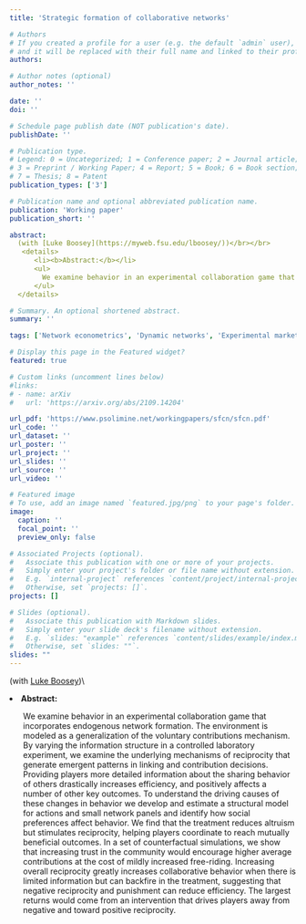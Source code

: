 ```yaml
---
title: 'Strategic formation of collaborative networks'

# Authors
# If you created a profile for a user (e.g. the default `admin` user), write the username (folder name) here
# and it will be replaced with their full name and linked to their profile.
authors:

# Author notes (optional)
author_notes: ''

date: ''
doi: ''

# Schedule page publish date (NOT publication's date).
publishDate: ''

# Publication type.
# Legend: 0 = Uncategorized; 1 = Conference paper; 2 = Journal article;
# 3 = Preprint / Working Paper; 4 = Report; 5 = Book; 6 = Book section;
# 7 = Thesis; 8 = Patent
publication_types: ['3']

# Publication name and optional abbreviated publication name.
publication: 'Working paper'
publication_short: ''

abstract:
  (with [Luke Boosey](https://myweb.fsu.edu/lboosey/))</br></br>
   <details>
      <li><b>Abstract:</b></li>
      <ul>
        We examine behavior in an experimental collaboration game that incorporates endogenous network formation. The environment is modeled as a generalization of the voluntary contributions mechanism. By varying the information structure in a controlled laboratory experiment, we examine the underlying mechanisms of reciprocity that generate emergent patterns in linking and contribution decisions. Providing players more detailed information about the sharing behavior of others drastically increases efficiency, and positively affects a number of other key outcomes. To understand the driving causes of these changes in behavior we develop and estimate a structural model for actions and small network panels and identify how social preferences affect behavior. We find that the treatment reduces altruism but stimulates reciprocity, helping players coordinate to reach mutually beneficial outcomes. In a set of counterfactual simulations, we show that increasing trust in the community would encourage higher average contributions at the cost of mildly increased free-riding. Increasing overall reciprocity greatly increases collaborative behavior when there is limited information but can backfire in the treatment, suggesting that negative reciprocity and punishment can reduce efficiency. The largest returns would come from an intervention that drives players away from negative and toward positive reciprocity.
      </ul>
  </details>

# Summary. An optional shortened abstract.
summary: ''

tags: ['Network econometrics', 'Dynamic networks', 'Experimental markets and networks', 'Reputation systems and information design', 'Applied econometrics']

# Display this page in the Featured widget?
featured: true

# Custom links (uncomment lines below)
#links:
# - name: arXiv
#   url: 'https://arxiv.org/abs/2109.14204'

url_pdf: 'https://www.psolimine.net/workingpapers/sfcn/sfcn.pdf'
url_code: ''
url_dataset: ''
url_poster: ''
url_project: ''
url_slides: ''
url_source: ''
url_video: ''

# Featured image
# To use, add an image named `featured.jpg/png` to your page's folder.
image:
  caption: ''
  focal_point: ''
  preview_only: false

# Associated Projects (optional).
#   Associate this publication with one or more of your projects.
#   Simply enter your project's folder or file name without extension.
#   E.g. `internal-project` references `content/project/internal-project/index.md`.
#   Otherwise, set `projects: []`.
projects: []

# Slides (optional).
#   Associate this publication with Markdown slides.
#   Simply enter your slide deck's filename without extension.
#   E.g. `slides: "example"` references `content/slides/example/index.md`.
#   Otherwise, set `slides: ""`.
slides: ""
---
```

(with [Luke Boosey](https://myweb.fsu.edu/lboosey/))\
<li><b>Abstract:</b></li>
<ul>
   We examine behavior in an experimental collaboration game that incorporates endogenous network formation. The environment is modeled as a generalization of the voluntary contributions mechanism. By varying the information structure in a controlled laboratory experiment, we examine the underlying mechanisms of reciprocity that generate emergent patterns in linking and contribution decisions. Providing players more detailed information about the sharing behavior of others drastically increases efficiency, and positively affects a number of other key outcomes. To understand the driving causes of these changes in behavior we develop and estimate a structural model for actions and small network panels and identify how social preferences affect behavior. We find that the treatment reduces altruism but stimulates reciprocity, helping players coordinate to reach mutually beneficial outcomes. In a set of counterfactual simulations, we show that increasing trust in the community would encourage higher average contributions at the cost of mildly increased free-riding. Increasing overall reciprocity greatly increases collaborative behavior when there is limited information but can backfire in the treatment, suggesting that negative reciprocity and punishment can reduce efficiency. The largest returns would come from an intervention that drives players away from negative and toward positive reciprocity.
</ul>